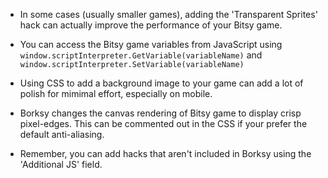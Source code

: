 * In some cases (usually smaller games), adding the 'Transparent Sprites' hack can actually improve the performance of your Bitsy game.

* You can access the Bitsy game variables from JavaScript using `window.scriptInterpreter.GetVariable(variableName)` and `window.scriptInterpreter.SetVariable(variableName)`

* Using CSS to add a background image to your game can add a lot of polish for mimimal effort, especially on mobile.

* Borksy changes the canvas rendering of Bitsy game to display crisp pixel-edges. This can be commented out in the CSS if your prefer the default anti-aliasing.

* Remember, you can add hacks that aren't included in Borksy using the 'Additional JS' field.
